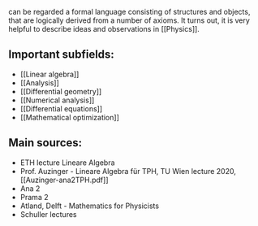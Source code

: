 can be regarded a formal language consisting of structures and objects, that are logically derived from a number of axioms. It turns out, it is very helpful to describe ideas and observations in [[Physics]].


## Important subfields:
- [[Linear algebra]]
- [[Analysis]]
- [[Differential geometry]]
- [[Numerical analysis]]
- [[Differential equations]]
- [[Mathematical optimization]]


## Main sources:
- ETH lecture Lineare Algebra
- Prof. Auzinger - Lineare Algebra für TPH, TU Wien lecture 2020, [[Auzinger-ana2TPH.pdf]]
- Ana 2
- Prama 2
- Atland, Delft - Mathematics for Physicists
- Schuller lectures

